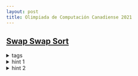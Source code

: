 ```yaml
---
layout: post
title: Olimpiada de Computación Canadiense 2021
---
```


## [Swap Swap Sort](https://dmoj.ca/problem/cco21p1)

<details>
<summary> tags</summary>

- offline, small to large, BIT

</details>

<details>
<summary> hint 1 </summary>

- La respuesta es la cantidad de inversiones en el array $a$. La 
cantidad inicial la podemos hallar con cualquier algoritmo para
hallar todas las inversiones, i.e. usar BIT.

</details>

<details>
<summary> hint 2 </summary>

- Siempre cambiamos dos elementos con valores consecutivos ($p_i$ y $p_{i+1}$).
Notemos que no cambia la cantidad de inversiones salvo entre ellos dos, 
debemos quitar la cantidad de inversiones que produce: $p_i < p_{i+1}$, y 
agregar la cantidad de inversiones que produce: $p_i > p_{i+1}$. Este cálculo 
es:

$$inv(p_{i+1}, p_i) - inv(p_i, p_{i+1})$$

Donde $inv(x, y)$ indica la cantidad total de inversiones entre los elementos en 
$a$ con valor $x$ e $y$, siendo $x < y$.<br><br>

<b>notar:</b> 

$inv(x, y) + inv(y, x) = sz(x) \times sz(y)$, donde $sz(c)$ es la 
cantidad de elementos $c$ en el array $a$.

</details>

